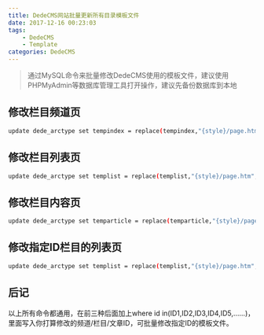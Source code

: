 ```yaml
---
title: DedeCMS网站批量更新所有目录模板文件
date: 2017-12-16 00:23:03
tags: 
    - DedeCMS
    - Template
categories: DedeCMS
---
```

> 通过MySQL命令来批量修改DedeCMS使用的模板文件，建议使用PHPMyAdmin等数据库管理工具打开操作，建议先备份数据库到本地

## 修改栏目频道页
``` bash
update dede_arctype set tempindex = replace(tempindex,"{style}/page.htm","{style}/index_article.htm")
```
## 修改栏目列表页
```bash
update dede_arctype set templist = replace(templist,"{style}/page.htm","{style}/list_article.htm")
```
## 修改栏目内容页
```bash
update dede_arctype set temparticle = replace(temparticle,"{style}/page.htm","{style}/article_article.htm")
```

## 修改指定ID栏目的列表页
```bash
update dede_arctype set templist = replace(templist,"{style}/page.htm","{style}/list_article.htm") where id in(1,2,3,4,5,6)
```
## 后记
以上所有命令都通用，在前三种后面加上where id in(ID1,ID2,ID3,ID4,ID5,……)，里面写入你打算修改的频道/栏目/文章ID，可批量修改指定ID的模板文件。